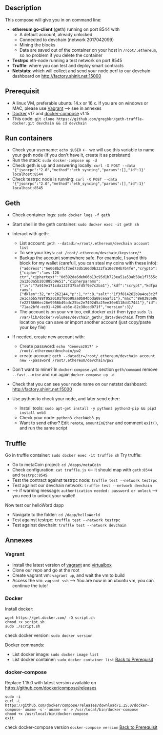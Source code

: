 ## Description
This compose will give you in on command line:
- **ethereum go-client** (geth) running on port 8544 with
  - A default account, already unlocked
  - Connected to devchain (network 2017042099)
  - Mining the blocks
  - Data are saved out of the container on your host in `/root/.ethereum`, so no problem if you delete the container
- **Testrpc** eth-node running a test network on port 8545
- **Truffle**: where you can test and deploy smart contracts
- **Netstats**: which will collect and send your node perf to our devchain dashboard on http://factory.shinit.net:15000

## Prerequisit
- A linux VM, preferable ubuntu 14.x or 16.x. If you are on windows or MAC, please use [Vagrant](#vagrant) --> see in annexes 
- [Docker](#docker) v17 and [docker-compose](#docker-compose) v1.15 
- This code: `git clone https://github.com/gregbkr/geth-truffle-docker.git devchain && cd devchain`

## Run containers

- Check your username: `echo $USER` <-- we will use this variable to name your geth node (if you don't have it, create it as persistent)
- Run the stack: `sudo docker-compose up -d`
- Check geth is up and answering locally: `curl -X POST --data '{"jsonrpc":"2.0","method":"eth_syncing","params":[],"id":1}' localhost:8544`
- Check testrpc node is running: `curl -X POST --data '{"jsonrpc":"2.0","method":"eth_syncing","params":[],"id":1}' localhost:8545`

## Geth
- Check container logs: `sudo docker logs -f geth`
- Start shell in the geth container: `sudo docker exec -it geth sh` 
- Interact with geth:
  - List account: `geth --datadir=/root/.ethereum/devchain account list`
  - To see your keys: `cat /root/.ethereum/devchain/keystore/*`
  - Backup the account somewhere safe. For example, I saved this block for my wallet (carefull, you can steal my coins with these info):
`{"address":"6e068b2fcf3ed73d5166d0b322fa10e784b7b4fe","crypto":{"cipher":"aes-128-ctr","ciphertext":"0d392da6deb66b13c95d1b723ea51a53ab58e1f7555c3a1263a5b203885b9e51","cipherparams":{"iv":"7a919e171cda132f375afd5f9e7c2ba1"},"kdf":"scrypt","kdfparams":{"dklen":32,"n":262144,"p":1,"r":8,"salt":"1f3f814262b9a4ce3c2f3e1cabb5788f0520101f00598aa0b84bbda08ceaaf31"},"mac":"8e8393e86fe2278666ec26e9956b49adc25bc2e7492d5a25ee30e8118dd17441"},"id":"71aa2bfd-ee91-4206-ab5e-82c38ccd071f","version":3}/`
  - The account is on your vm too, exit docker `exit` then type `sudo ls /var/lib/docker/volumes/devchain_geth/_data/devchain`. From this location you can save or import another account (just copy/paste your key file)

- If needed, create new account with:
  - Create password: `echo "Geneva2017" > /root/.ethereum/devchain/pw2`
  - create account: `geth --datadir=/root/.ethereum/devchain account new --password /root/.ethereum/devchain/pw2`

- Don't want to mine? In `docker-compose.yml` section `geth/command` remove `--fast --mine` and run again `docker-compose up -d`

- Check that you can see your node name on our netstat dashboard: http://factory.shinit.net:15000

- Use python to check your node, and later send ether: 
  - Install tools: `sudo apt-get install -y python3 python3-pip && pip3 install web3`
  - Check your node: `python3 checkWeb3.py`
  - Want to send ether? Edit `remote`, `amountInEther` and comment `exit()`, and run the same script

## Truffle
Go in truffle container:  `sudo docker exec -it truffle sh`
Try truffle:
- Go to metaCoin project: `cd /dapps/metaCoin`
- Check configuration: `cat truffle.js` <-- it should map with `geth:8544` and `testrpc:8545`
- Test the contract against testrpc node: `truffle test --network testrpc`
- Test against our devchain network: `truffle test --network devchain`
- --> if warning message: `authentication needed: password or unlock` --> you need to unlock your wallet!

Now test our helloWord dapp
- Navigate to the folder: `cd /dapp/helloWorld`
- Test against testrpc: `truffle test --network testrpc`
- Test against devchain: `truffle test --network devchain`

## Annexes

### Vagrant
- Install the latest version of [vagrant](https://www.vagrantup.com/downloads.html) and [virtualbox](https://www.virtualbox.org/wiki/Downloads)
- Clone our repo and go at the root
- Create vagrant vm: `vagrant up`, and wait the vm to build
- Access the vm: `vagrant ssh`
--> You are now in an ubuntu vm, you can continue the tuto!


### Docker

Install docker:
```
wget https://get.docker.com/ -O script.sh
chmod +x script.sh
sudo ./script.sh
```
check docker version: `sudo docker version`

Docker commands:
- List docker image: `sudo docker image list`
- List docker container: `sudo docker container list`
[Back to Prerequisit](#prerequisit)

### docker-compose
Replace 1.15.0 with latest version available on https://github.com/docker/compose/releases 
```
sudo -i
curl -L https://github.com/docker/compose/releases/download/1.15.0/docker-compose-`uname -s`-`uname -m` > /usr/local/bin/docker-compose
chmod +x /usr/local/bin/docker-compose
exit
```
check docker-compose version `docker-compose version`
[Back to Prerequisit](#prerequisit)

